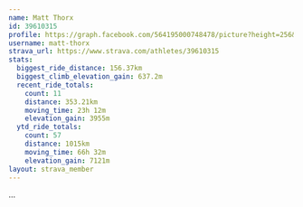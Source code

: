 ```yaml
---
name: Matt Thorx
id: 39610315
profile: https://graph.facebook.com/564195000748478/picture?height=256&width=256
username: matt-thorx
strava_url: https://www.strava.com/athletes/39610315
stats:
  biggest_ride_distance: 156.37km
  biggest_climb_elevation_gain: 637.2m
  recent_ride_totals:
    count: 11
    distance: 353.21km
    moving_time: 23h 12m
    elevation_gain: 3955m
  ytd_ride_totals:
    count: 57
    distance: 1015km
    moving_time: 66h 32m
    elevation_gain: 7121m
layout: strava_member
--- 
```

...

